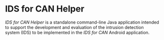 # IDS for CAN Helper

_IDS for CAN Helper_ is a standalone command-line Java application intended to support the development and evaluation of the intrusion detection system (IDS) to be implemented in the _IDS for CAN_ Android application.
